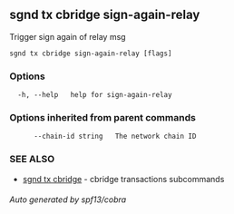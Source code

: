 ## sgnd tx cbridge sign-again-relay

Trigger sign again of relay msg

```
sgnd tx cbridge sign-again-relay [flags]
```

### Options

```
  -h, --help   help for sign-again-relay
```

### Options inherited from parent commands

```
      --chain-id string   The network chain ID
```

### SEE ALSO

* [sgnd tx cbridge](sgnd_tx_cbridge.md)	 - cbridge transactions subcommands

###### Auto generated by spf13/cobra
